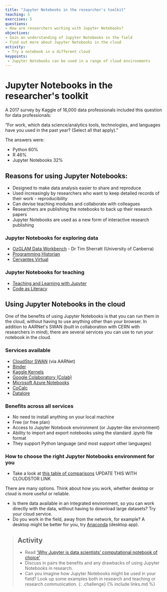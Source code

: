 ```yaml
---
title: "Jupyter Notebooks in the researcher's toolkit"
teaching: 5
exercises: 5
questions:
- How are researchers working with Jupyter Notebooks?
objectives:
- Gain an understanding of Jupyter Notebooks in the field
- Find out more about Jupyter Notebooks in the cloud
activity:
 - Try a notebook in a different cloud
keypoints:
 - Jupyter Notebooks can be used in a range of cloud environments
---
```


# Jupyter Notebooks in the researcher's toolkit

A  2017 survey by Kaggle of 16,000 data professionals included this question for data professionals:

“For work, which data science/analytics tools, technologies, and languages have you used in the past year? (Select all that apply).”

The answers were:

- Python 60%
- R 46%
- Jupyter Notebooks 32%

## Reasons for using Jupyter Notebooks:

- Designed to make data analysis easier to share and reproduce
- Used increasingly by researchers who want to keep detailed records of their work - reproducibility
- Can devise teaching modules and collaborate with colleagues
- Researchers are publishing the notebooks to back up their research papers
- Jupyter Notebooks are used as a new form of interactive research publishing

### Jupyter Notebooks for exploring data

- [OzGLAM Data Workbench](https://github.com/GLAM-Workbench/ozglam-workbench) - Dr Tim Sherratt (University of Canberra)
- [Programming Historian](https://programminghistorian.org/)
- [Cervantes Virtual](http://data.cervantesvirtual.com/blog/notebooks/)

### Jupyter Notebooks for teaching    

- [Teaching and Learning with Jupyter](https://jupyter4edu.github.io/jupyter-edu-book/)
- [Code as Literacy](https://code.research.uts.edu.au/143852/code-as-literacy-jupyter-notebooks/-/tree/master/understanding-python)

## Using Jupyter Notebooks in the cloud

One of the benefits of using Jupyter Notebooks is that you can run them in the cloud, without having to use anything other than your browser. In addition to AARNet's SWAN (built in collaboration with CERN with researchers in mind), there are several services you can use to run your notebook in the cloud.

### Services available

- [CloudStor SWAN](https://support.aarnet.edu.au/hc/en-us/articles/360000575395-What-is-CloudStor-SWAN-) (via AARNet)
- [Binder](https://mybinder.org/)
- [Kaggle Kernels](https://www.kaggle.com/kernels)
- [Google Colaboratory (Colab)](https://colab.research.google.com)
- [Microsoft Azure Notebooks](https://notebooks.azure.com)
- [CoCalc](https://cocalc.com/doc/jupyter-notebook.html)
- [Datalore](https://datalore.io/)

### Benefits across all services

- No need to install anything on your local machine
- Free (or free plan)
- Access to Jupyter Notebook environment (or Jupyter-like environment)
- Ability to import and export notebooks using the standard .ipynb file format
- They support Python language (and most support other languages)

### How to choose the right Jupyter Notebooks environment for you

- Take a look at [this table of comparisons](https://docs.google.com/spreadsheets/d/12thaaXg1Idr3iWST8QyASNDs08sjdPd6m9mbCGtHFn0/edit#gid=1505836451) UPDATE THIS WITH CLOUDSTOR LINK

There are many options. Think about how you work, whether desktop or cloud is more useful or reliable.

- Is there data available in an integrated environment, so you can work directly with the data, without having to download large datasets? Try your cloud service.
- Do you work in the field, away from the network, for example? A desktop might be better for you, try [Anaconda](https://anaconda.org/anaconda/python) (desktop app).

> ## Activity
>
>- Read ['Why Jupyter is data scientists’ computational notebook of choice'](https://www.nature.com/articles/d41586-018-07196-1#:~:text=Jupyter%20is%20a%20free%2C%20open,resources%20in%20a%20single%20document.)
>- Discuss in pairs the benefits and any drawbacks of using Jupyter Notebooks in research.
>- Can you imagine how Jupyter Notebooks might be used in your field? Look up some examples both in research and teaching or research communication.
{: .challenge}
{% include links.md %}
